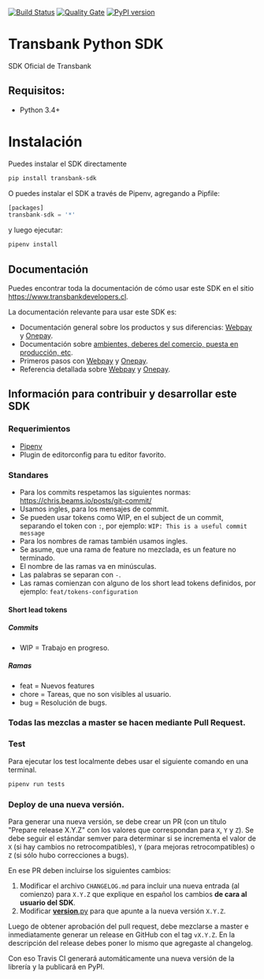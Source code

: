 [![Build Status](https://travis-ci.org/TransbankDevelopers/transbank-sdk-python.svg?branch=master)](https://travis-ci.org/TransbankDevelopers/transbank-sdk-python)
[![Quality Gate](https://sonarcloud.io/api/project_badges/measure?project=transbank-sdk-python&metric=alert_status)](https://sonarcloud.io/dashboard?id=transbank-sdk-python)
[![PyPI version](https://badge.fury.io/py/transbank-sdk.svg)](https://badge.fury.io/py/transbank-sdk)

# Transbank Python SDK

SDK Oficial de Transbank

## Requisitos:

- Python 3.4+

# Instalación

Puedes instalar el SDK directamente

```bash
pip install transbank-sdk
```

O puedes instalar el SDK a través de Pipenv, agregando a Pipfile:

```python
[packages]
transbank-sdk = '*'
```

y luego ejecutar:

```bash
pipenv install
```

## Documentación

Puedes encontrar toda la documentación de cómo usar este SDK en el sitio https://www.transbankdevelopers.cl.

La documentación relevante para usar este SDK es:

- Documentación general sobre los productos y sus diferencias:
  [Webpay](https://www.transbankdevelopers.cl/producto/webpay) y
  [Onepay](https://www.transbankdevelopers.cl/producto/onepay).
- Documentación sobre [ambientes, deberes del comercio, puesta en producción,
  etc](https://www.transbankdevelopers.cl/documentacion/como_empezar#ambientes).
- Primeros pasos con [Webpay](https://www.transbankdevelopers.cl/documentacion/webpay) y [Onepay](https://www.transbankdevelopers.cl/documentacion/onepay).
- Referencia detallada sobre [Webpay](https://www.transbankdevelopers.cl/referencia/webpay) y [Onepay](https://www.transbankdevelopers.cl/referencia/onepay).

## Información para contribuir y desarrollar este SDK

### Requerimientos
- [Pipenv](https://github.com/pypa/pipenv)
- Plugin de editorconfig para tu editor favorito.

### Standares

- Para los commits respetamos las siguientes normas: https://chris.beams.io/posts/git-commit/
- Usamos ingles, para los mensajes de commit.
- Se pueden usar tokens como WIP, en el subject de un commit, separando el token con `:`, por ejemplo:
`WIP: This is a useful commit message`
- Para los nombres de ramas también usamos ingles.
- Se asume, que una rama de feature no mezclada, es un feature no terminado.
- El nombre de las ramas va en minúsculas.
- Las palabras se separan con `-`.
- Las ramas comienzan con alguno de los short lead tokens definidos, por ejemplo: `feat/tokens-configuration`

#### Short lead tokens
##### Commits
- WIP = Trabajo en progreso.

##### Ramas
- feat = Nuevos features
- chore = Tareas, que no son visibles al usuario.
- bug = Resolución de bugs.

### Todas las mezclas a master se hacen mediante Pull Request.

### Test
Para ejecutar los test localmente debes usar el siguiente comando en una terminal.

```bash
pipenv run tests
```

### Deploy de una nueva versión.
Para generar una nueva versión, se debe crear un PR (con un título "Prepare release X.Y.Z" con los valores que correspondan para `X`, `Y` y `Z`). Se debe seguir el estándar semver para determinar si se incrementa el valor de `X` (si hay cambios no retrocompatibles), `Y` (para mejoras retrocompatibles) o `Z` (si sólo hubo correcciones a bugs).

En ese PR deben incluirse los siguientes cambios:

1. Modificar el archivo `CHANGELOG.md` para incluir una nueva entrada (al comienzo) para `X.Y.Z` que explique en español los cambios **de cara al usuario del SDK**.
2. Modificar [__version__.py](./transbank/__version__.py) para que apunte a la nueva versión `X.Y.Z`.

Luego de obtener aprobación del pull request, debe mezclarse a master e inmediatamente generar un release en GitHub con el tag `vX.Y.Z`. En la descripción del release debes poner lo mismo que agregaste al changelog.

Con eso Travis CI generará automáticamente una nueva versión de la librería y la publicará en PyPI.
